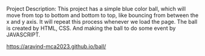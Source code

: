 Project Description:
	This project has a simple blue color ball, which will move from top to bottom and bottom to top, like bouncing from between the x and y axis. It will repeat this process whenever we load the page. The ball is created by HTML, CSS. And making the ball to do some event by JAVASCRIPT.

https://aravind-mca2023.github.io/ball/
